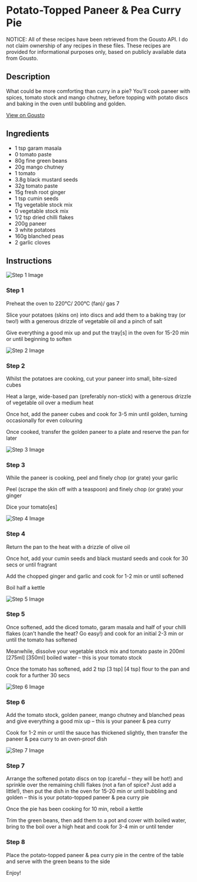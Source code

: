 # Potato-Topped Paneer & Pea Curry Pie

NOTICE: All of these recipes have been retrieved from the Gousto API. I do not claim ownership of any recipes in these files. These recipes are provided for informational purposes only, based on publicly available data from Gousto.

## Description

What could be more comforting than curry in a pie? You'll cook paneer with spices, tomato stock and mango chutney, before topping with potato discs and baking in the oven until bubbling and golden. 

[View on Gousto](https://www.gousto.co.uk/recipes/cookbook/potato-topped-paneer-pea-curry-pie)

## Ingredients

- 1 tsp garam masala
- 0 tomato paste
- 80g fine green beans
- 20g mango chutney
- 1 tomato
- 3.8g black mustard seeds
- 32g tomato paste
- 15g fresh root ginger
- 1 tsp cumin seeds
- 11g vegetable stock mix
- 0 vegetable stock mix
- 1/2 tsp dried chilli flakes
- 200g paneer
- 3 white potatoes
- 160g blanched peas
- 2 garlic cloves

## Instructions

![Step 1 Image](https://production-media.gousto.co.uk/cms/recipe-step-image/Step-1-1602247307526-x200.jpg)

### Step 1

Preheat the oven to 220°C/ 200°C (fan)/ gas 7

Slice your potatoes (skins on) into discs and add them to a baking tray (or two!) with a generous drizzle of vegetable oil and a pinch of salt

Give everything a good mix up and put the tray[s] in the oven for 15-20 min or until beginning to soften

![Step 2 Image](https://production-media.gousto.co.uk/cms/recipe-step-image/Step-2-1602247325316-x200.jpg)

### Step 2

Whilst the potatoes are cooking, cut your paneer into small, bite-sized cubes

Heat a large, wide-based pan (preferably non-stick) with a generous drizzle of vegetable oil over a medium heat

Once hot, add the paneer cubes and cook for 3-5 min until golden, turning occasionally for even colouring

Once cooked, transfer the golden paneer to a plate and reserve the pan for later

![Step 3 Image](https://production-media.gousto.co.uk/cms/recipe-step-image/Step-3-1602247337209-x200.jpg)

### Step 3

While the paneer is cooking, peel and finely chop (or grate) your garlic

Peel (scrape the skin off with a teaspoon) and finely chop (or grate) your ginger

Dice your tomato[es]

![Step 4 Image](https://production-media.gousto.co.uk/cms/recipe-step-image/Step-4-1602247348688-x200.jpg)

### Step 4

Return the pan to the heat with a drizzle of olive oil

Once hot, add your cumin seeds and black mustard seeds and cook for 30 secs or until fragrant

Add the chopped ginger and garlic and cook for 1-2 min or until softened

Boil half a kettle

![Step 5 Image](https://production-media.gousto.co.uk/cms/recipe-step-image/Step-5-1602247357055-x200.jpg)

### Step 5

Once softened, add the diced tomato, garam masala and half of your chilli flakes (can't handle the heat? Go easy!) and cook for an initial 2-3 min or until the tomato has softened

Meanwhile, dissolve your vegetable stock mix and tomato paste in 200ml <span class="text-purple">[275ml]</span> <span class="text-danger">[350ml] </span>boiled water – this is your tomato stock

Once the tomato has softened, add 2 tsp <span class="text-purple">[3 tsp] </span><span class="text-danger">[4 tsp]</span> flour to the pan and cook for a further 30 secs

![Step 6 Image](https://production-media.gousto.co.uk/cms/recipe-step-image/Step-6-1602247387454-x200.jpg)

### Step 6

Add the tomato stock, golden paneer, mango chutney and blanched peas and give everything a good mix up – this is your paneer & pea curry

Cook for 1-2 min or until the sauce has thickened slightly, then transfer the paneer & pea curry to an oven-proof dish

![Step 7 Image](https://production-media.gousto.co.uk/cms/recipe-step-image/Step-7-1602247417944-x200.jpg)

### Step 7

Arrange the softened potato discs on top (careful – they will be hot!) and sprinkle over the remaining chilli flakes (not a fan of spice? Just add a little!), then put the dish in the oven for 15-20 min or until bubbling and golden – this is your potato-topped paneer & pea curry pie

Once the pie has been cooking for 10 min, reboil a kettle

Trim the green beans, then add them to a pot and cover with boiled water, bring to the boil over a high heat and cook for 3-4 min or until tender

### Step 8

Place the potato-topped paneer & pea curry pie in the centre of the table and serve with the green beans to the side

Enjoy!

